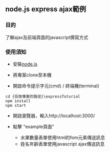 ## node.js express ajax範例

### 目的
了解ajax及前端頁面的javascript撰寫方式

### 使用須知

- 安裝[node.js](https://nodejs.org/en/)

- 將專案clone至本機

- 開啟命令提示字元(cmd) / 終端機(terminal)
```
cd {存放專案的路徑}\expressToturial
npm install
npm start
```

- 開啟瀏覽器，輸入http://localhost:3000/

- 點擊 "example頁面"
  - 水果數量表單使用html的fom元素傳送訊息
  - 姓名年齡表單使用javascript ajax傳送訊息
